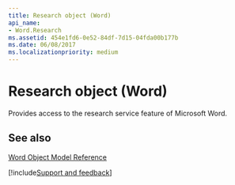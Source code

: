 ```yaml
---
title: Research object (Word)
api_name:
- Word.Research
ms.assetid: 454e1fd6-0e52-84df-7d15-04fda00b177b
ms.date: 06/08/2017
ms.localizationpriority: medium
---
```



# Research object (Word)

Provides access to the research service feature of Microsoft Word.


## See also



[Word Object Model Reference](overview/Word/object-model.md)

[!include[Support and feedback](~/includes/feedback-boilerplate.md)]